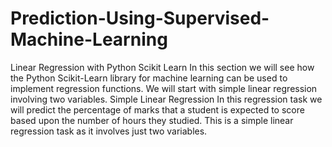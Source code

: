 # Prediction-Using-Supervised-Machine-Learning
Linear Regression with Python Scikit Learn In this section we will see how the Python Scikit-Learn library for machine learning can be used to implement regression functions. We will start with simple linear regression involving two variables.  Simple Linear Regression In this regression task we will predict the percentage of marks that a student is expected to score based upon the number of hours they studied. This is a simple linear regression task as it involves just two variables.
